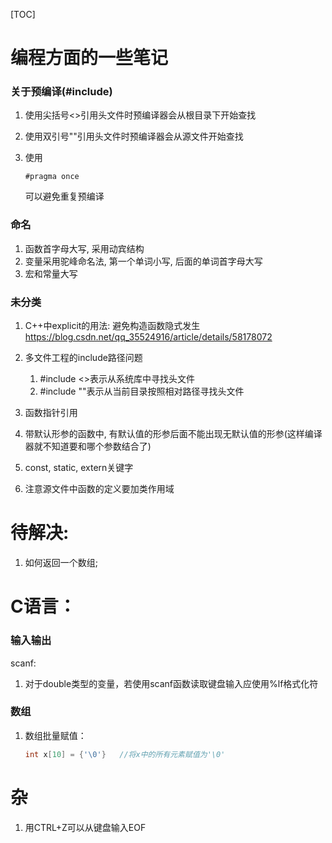 [TOC]



# 编程方面的一些笔记

### 关于预编译(#include)

1. 使用尖括号<>引用头文件时预编译器会从根目录下开始查找

2. 使用双引号""引用头文件时预编译器会从源文件开始查找

3. 使用

   ```
   #pragma once
   ```

   可以避免重复预编译

### 命名

1. 函数首字母大写, 采用动宾结构
2. 变量采用驼峰命名法, 第一个单词小写, 后面的单词首字母大写
3. 宏和常量大写

### 未分类

1. C++中explicit的用法: 避免构造函数隐式发生
   https://blog.csdn.net/qq_35524916/article/details/58178072
2. 多文件工程的include路径问题

   1. #include <>表示从系统库中寻找头文件
   2. #include ""表示从当前目录按照相对路径寻找头文件
3. 函数指针引用
4. 带默认形参的函数中, 有默认值的形参后面不能出现无默认值的形参(这样编译器就不知道要和哪个参数结合了)
5. const, static, extern关键字
6. 注意源文件中函数的定义要加类作用域

# 待解决:

1. 如何返回一个数组;

# C语言：

### 输入输出

scanf:

1. 对于double类型的变量，若使用scanf函数读取键盘输入应使用%lf格式化符

### 数组

1. 数组批量赋值：

   ```c
   int x[10] = {'\0'}	//将x中的所有元素赋值为'\0'
   ```

   

# 杂

1. 用CTRL+Z可以从键盘输入EOF
